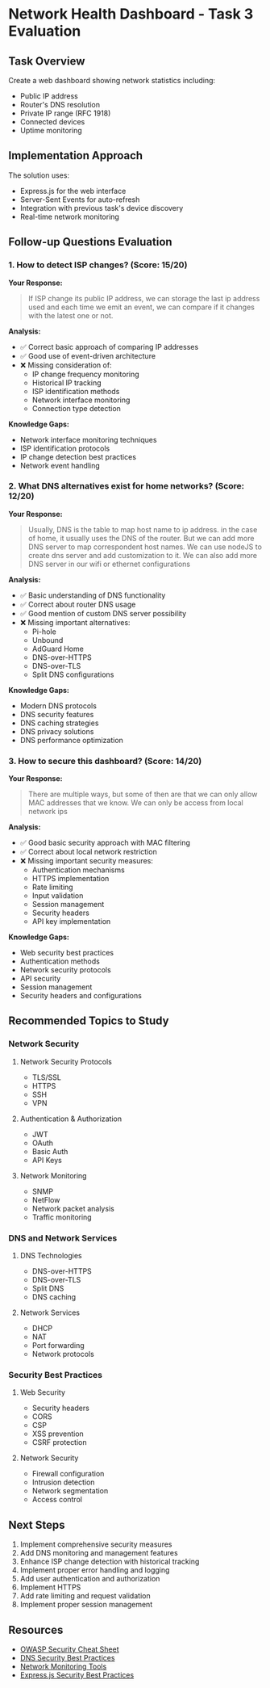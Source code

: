 # Network Health Dashboard - Task 3 Evaluation

## Task Overview

Create a web dashboard showing network statistics including:

- Public IP address
- Router's DNS resolution
- Private IP range (RFC 1918)
- Connected devices
- Uptime monitoring

## Implementation Approach

The solution uses:

- Express.js for the web interface
- Server-Sent Events for auto-refresh
- Integration with previous task's device discovery
- Real-time network monitoring

## Follow-up Questions Evaluation

### 1. How to detect ISP changes? (Score: 15/20)

**Your Response:**

> If ISP change its public IP address, we can storage the last ip address used and each time we emit an event, we can compare if it changes with the latest one or not.

**Analysis:**

- ✅ Correct basic approach of comparing IP addresses
- ✅ Good use of event-driven architecture
- ❌ Missing consideration of:
  - IP change frequency monitoring
  - Historical IP tracking
  - ISP identification methods
  - Network interface monitoring
  - Connection type detection

**Knowledge Gaps:**

- Network interface monitoring techniques
- ISP identification protocols
- IP change detection best practices
- Network event handling

### 2. What DNS alternatives exist for home networks? (Score: 12/20)

**Your Response:**

> Usually, DNS is the table to map host name to ip address. in the case of home, it usually uses the DNS of the router. But we can add more DNS server to map correspondent host names. We can use nodeJS to create dns server and add customization to it. We can also add more DNS server in our wifi or ethernet configurations

**Analysis:**

- ✅ Basic understanding of DNS functionality
- ✅ Correct about router DNS usage
- ✅ Good mention of custom DNS server possibility
- ❌ Missing important alternatives:
  - Pi-hole
  - Unbound
  - AdGuard Home
  - DNS-over-HTTPS
  - DNS-over-TLS
  - Split DNS configurations

**Knowledge Gaps:**

- Modern DNS protocols
- DNS security features
- DNS caching strategies
- DNS privacy solutions
- DNS performance optimization

### 3. How to secure this dashboard? (Score: 14/20)

**Your Response:**

> There are multiple ways, but some of then are that we can only allow MAC addresses that we know. We can only be access from local network ips

**Analysis:**

- ✅ Good basic security approach with MAC filtering
- ✅ Correct about local network restriction
- ❌ Missing important security measures:
  - Authentication mechanisms
  - HTTPS implementation
  - Rate limiting
  - Input validation
  - Session management
  - Security headers
  - API key implementation

**Knowledge Gaps:**

- Web security best practices
- Authentication methods
- Network security protocols
- API security
- Session management
- Security headers and configurations

## Recommended Topics to Study

### Network Security

1. Network Security Protocols

   - TLS/SSL
   - HTTPS
   - SSH
   - VPN

2. Authentication & Authorization

   - JWT
   - OAuth
   - Basic Auth
   - API Keys

3. Network Monitoring
   - SNMP
   - NetFlow
   - Network packet analysis
   - Traffic monitoring

### DNS and Network Services

1. DNS Technologies

   - DNS-over-HTTPS
   - DNS-over-TLS
   - Split DNS
   - DNS caching

2. Network Services
   - DHCP
   - NAT
   - Port forwarding
   - Network protocols

### Security Best Practices

1. Web Security

   - Security headers
   - CORS
   - CSP
   - XSS prevention
   - CSRF protection

2. Network Security
   - Firewall configuration
   - Intrusion detection
   - Network segmentation
   - Access control

## Next Steps

1. Implement comprehensive security measures
2. Add DNS monitoring and management features
3. Enhance ISP change detection with historical tracking
4. Implement proper error handling and logging
5. Add user authentication and authorization
6. Implement HTTPS
7. Add rate limiting and request validation
8. Implement proper session management

## Resources

- [OWASP Security Cheat Sheet](https://cheatsheetseries.owasp.org/cheatsheets/Nodejs_Security_Cheat_Sheet.html)
- [DNS Security Best Practices](https://www.cloudflare.com/learning/dns/dns-security/)
- [Network Monitoring Tools](https://www.dnsstuff.com/network-monitoring-tools)
- [Express.js Security Best Practices](https://expressjs.com/en/advanced/best-practice-security.html)
